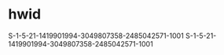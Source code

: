 # hwid
 S-1-5-21-1419901994-3049807358-2485042571-1001
 S-1-5-21-1419901994-3049807358-2485042571-1001
